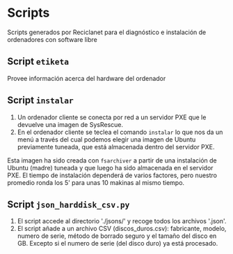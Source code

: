 # Scripts
Scripts generados por Reciclanet para el diagnóstico e instalación de ordenadores con software libre

## Script `etiketa`
Provee información acerca del hardware del ordenador

## Script `instalar`
1. Un ordenador cliente se conecta por red a un servidor PXE que le devuelve una imagen de SysRescue. 
2. En el ordenador cliente se teclea el comando `instalar` lo que nos da un menú a través del cual podemos elegir una imagen de Ubuntu previamente tuneada, que está almacenada dentro del servidor PXE.

Esta imagen ha sido creada con `fsarchiver` a partir de una instalación de Ubuntu (madre) tuneada y que luego ha sido almacenada en el servidor PXE. El tiempo de instalación dependerá de varios factores, pero nuestro promedio ronda los 5' para unas 10 makinas al mismo tiempo.

## Script `json_harddisk_csv.py`
1. El script accede al directorio './jsons/' y recoge todos los archivos '.json'.
2. El script añade a un archivo CSV (discos_duros.csv): fabricante, modelo, numero de serie, método de borrado seguro y el tamaño del disco en GB. Excepto si el numero de serie (del disco duro) ya está procesado.

